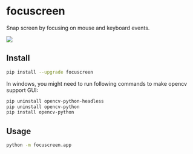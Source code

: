 # focuscreen
Snap screen by focusing on mouse and keyboard events.

![](https://img.shields.io/pypi/v/focuscreen?label=focuscreen&color=blue&cacheSeconds=60)

## Install
```sh
pip install --upgrade focuscreen
```

In windows, you might need to run following commands to make opencv support GUI:

```bash
pip uninstall opencv-python-headless
pip uninstall opencv-python
pip install opencv-python
```

## Usage
```sh
python -m focuscreen.app
```